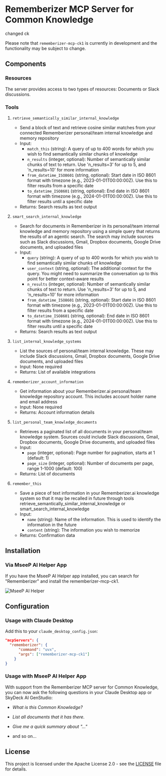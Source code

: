 # Rememberizer MCP Server for Common Knowledge
<!-- CK_DESCRIPTION_START -->
changed ck
<!-- CK_DESCRIPTION_END -->

Please note that `rememberizer-mcp-ck1` is currently in development and the functionality may be subject to change.

## Components

### Resources

The server provides access to two types of resources: Documents or Slack discussions.

### Tools

1. `retrieve_semantically_similar_internal_knowledge`

    - Send a block of text and retrieve cosine similar matches from your connected Rememberizer personal/team internal knowledge and memory repository
    - Input:
        - `match_this` (string): A query of up to 400 words for which you wish to find semantically similar chunks of knowledge
        - `n_results` (integer, optional): Number of semantically similar chunks of text to return. Use 'n_results=3' for up to 5, and 'n_results=10' for more information
        - `from_datetime_ISO8601` (string, optional): Start date in ISO 8601 format with timezone (e.g., 2023-01-01T00:00:00Z). Use this to filter results from a specific date
        - `to_datetime_ISO8601` (string, optional): End date in ISO 8601 format with timezone (e.g., 2024-01-01T00:00:00Z). Use this to filter results until a specific date
    - Returns: Search results as text output

2. `smart_search_internal_knowledge`

    - Search for documents in Rememberizer in its personal/team internal knowledge and memory repository using a simple query that returns the results of an agentic search. The search may include sources such as Slack discussions, Gmail, Dropbox documents, Google Drive documents, and uploaded files
    - Input:
        - `query` (string): A query of up to 400 words for which you wish to find semantically similar chunks of knowledge
        - `user_context` (string, optional): The additional context for the query. You might need to summarize the conversation up to this point for better context-aware results
        - `n_results` (integer, optional): Number of semantically similar chunks of text to return. Use 'n_results=3' for up to 5, and 'n_results=10' for more information
        - `from_datetime_ISO8601` (string, optional): Start date in ISO 8601 format with timezone (e.g., 2023-01-01T00:00:00Z). Use this to filter results from a specific date
        - `to_datetime_ISO8601` (string, optional): End date in ISO 8601 format with timezone (e.g., 2024-01-01T00:00:00Z). Use this to filter results until a specific date
    - Returns: Search results as text output

3. `list_internal_knowledge_systems`

    - List the sources of personal/team internal knowledge. These may include Slack discussions, Gmail, Dropbox documents, Google Drive documents, and uploaded files
    - Input: None required
    - Returns: List of available integrations

4. `rememberizer_account_information`

    - Get information about your Rememberizer.ai personal/team knowledge repository account. This includes account holder name and email address
    - Input: None required
    - Returns: Account information details

5. `list_personal_team_knowledge_documents`

    - Retrieves a paginated list of all documents in your personal/team knowledge system. Sources could include Slack discussions, Gmail, Dropbox documents, Google Drive documents, and uploaded files
    - Input:
        - `page` (integer, optional): Page number for pagination, starts at 1 (default: 1)
        - `page_size` (integer, optional): Number of documents per page, range 1-1000 (default: 100)
    - Returns: List of documents

6. `remember_this`

    - Save a piece of text information in your Rememberizer.ai knowledge system so that it may be recalled in future through tools retrieve_semantically_similar_internal_knowledge or smart_search_internal_knowledge
    - Input:
        - `name` (string): Name of the information. This is used to identify the information in the future
        - `content` (string): The information you wish to memorize
    - Returns: Confirmation data

## Installation

### Via MseeP AI Helper App

If you have the MseeP AI Helper app installed, you can search for "Rememberizer" and install the rememberizer-mcp-ck1.

![MseeP AI Helper](https://github.com/user-attachments/assets/691d2518-f198-4eb2-b594-9638545f53ac)

## Configuration

### Usage with Claude Desktop

Add this to your `claude_desktop_config.json`:

```json
"mcpServers": {
  "rememberizer": {
      "command": "uvx",
      "args": ["rememberizer-mcp-ck1"]
    }
}
```

### Usage with MseeP AI Helper App

With support from the Rememberizer MCP server for Common Knowledge, you can now ask the following questions in your Claude Desktop app or SkyDeck AI GenStudio:

-   _What is this Common Knowledge?_

-   _List all documents that it has there._

-   _Give me a quick summary about "..."_

-   and so on...

## License

This project is licensed under the Apache License 2.0 - see the [LICENSE](LICENSE) file for details.
